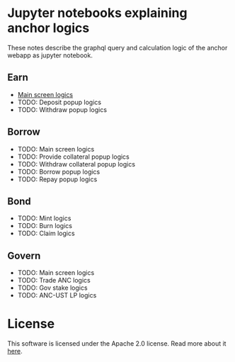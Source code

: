 # Jupyter notebooks explaining anchor logics

These notes describe the graphql query and calculation logic of the anchor webapp as jupyter notebook.

## Earn

- [Main screen logics](./earn.ipynb)
- TODO: Deposit popup logics
- TODO: Withdraw popup logics

## Borrow

- TODO: Main screen logics
- TODO: Provide collateral popup logics
- TODO: Withdraw collateral popup logics
- TODO: Borrow popup logics
- TODO: Repay popup logics

## Bond

- TODO: Mint logics
- TODO: Burn logics
- TODO: Claim logics

## Govern

- TODO: Main screen logics
- TODO: Trade ANC logics
- TODO: Gov stake logics
- TODO: ANC-UST LP logics

# License

This software is licensed under the Apache 2.0 license. Read more about it [here](LICENSE).